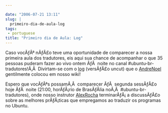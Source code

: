 ```yaml
---

date: "2006-07-21 13:11"
slug: |
  primeiro-dia-de-aula-log
tags:
 - portuguese
title: "Primeiro dia de Aula: Log"
---
```


Caso vocÃƒÂª nÃƒÂ£o teve uma oportunidade de comparecer a nossa primeira
aula dos tradutores, eis aqui sua chance de acompanhar o que 35 pessoas
puderam fazer ao vivo ontem ÃƒÂ  noite no canal
\#ubuntu-br-tradutores!Ã‚Â  Divirtam-se com o
[log](http://wiki.ubuntubrasil.org/DiaDoTradutor1Sessao/Log) (versÃƒÂ£o
uncut) que o [AndreNoel](http://wiki.ubuntubrasil.org/AndreNoel)
gentilmente colocou em nosso wiki!

Espero que vocÃƒÂªs possamÃ‚Â  comparecer ÃƒÂ  segunda sessÃƒÂ£o hoje
ÃƒÂ  noite (21:00, horÃƒÂ¡rio de BrasÃƒÂ­lia noÃ‚Â 
\#ubuntu-br-tradutores), onde nosso instrutor
[AlexRocha](http://wiki.ubuntubrasil.org/AlexRocha) terminarÃƒÂ¡ a
discussÃƒÂ£o sobre as melhores prÃƒÂ¡ticas que empregamos ao traduzir os
programas no Ubuntu.
